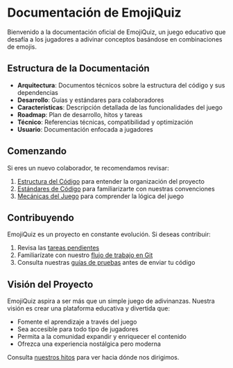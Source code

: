 # Documentación de EmojiQuiz

Bienvenido a la documentación oficial de EmojiQuiz, un juego educativo que desafía a los jugadores a adivinar conceptos basándose en combinaciones de emojis.

## Estructura de la Documentación

- **Arquitectura**: Documentos técnicos sobre la estructura del código y sus dependencias
- **Desarrollo**: Guías y estándares para colaboradores
- **Características**: Descripción detallada de las funcionalidades del juego
- **Roadmap**: Plan de desarrollo, hitos y tareas
- **Técnico**: Referencias técnicas, compatibilidad y optimización
- **Usuario**: Documentación enfocada a jugadores

## Comenzando

Si eres un nuevo colaborador, te recomendamos revisar:

1. [Estructura del Código](architecture/code-structure.md) para entender la organización del proyecto
2. [Estándares de Código](development/coding-standards.md) para familiarizarte con nuestras convenciones
3. [Mecánicas del Juego](features/game-mechanics.md) para comprender la lógica del juego

## Contribuyendo

EmojiQuiz es un proyecto en constante evolución. Si deseas contribuir:

1. Revisa las [tareas pendientes](roadmap/task-breakdown.md)
2. Familiarízate con nuestro [flujo de trabajo en Git](development/git-workflow.md)
3. Consulta nuestras [guías de pruebas](development/testing-guide.md) antes de enviar tu código

## Visión del Proyecto

EmojiQuiz aspira a ser más que un simple juego de adivinanzas. Nuestra visión es crear una plataforma educativa y divertida que:

- Fomente el aprendizaje a través del juego
- Sea accesible para todo tipo de jugadores
- Permita a la comunidad expandir y enriquecer el contenido
- Ofrezca una experiencia nostálgica pero moderna

Consulta [nuestros hitos](roadmap/milestones.md) para ver hacia dónde nos dirigimos. 